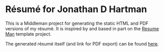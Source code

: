 Résumé for Jonathan D Hartman
=============================

This is a Middleman project for generating the static HTML and PDF versions of
my résumé. It is inspired by and based in part on the
[Resume Man](https://github.com/reefab/ResumeMan) template project.

The generated résumé itself (and link for PDF export) can be found
[here](http://jdh.p4nt5.com).
